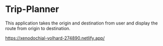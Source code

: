 # Trip-Planner

This application takes the origin and destination from user and display the route from origin to destination.

https://xenodochial-volhard-274890.netlify.app/
